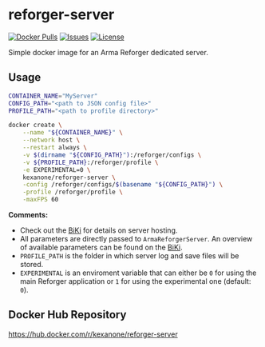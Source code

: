 # reforger-server
[![Docker Pulls](https://img.shields.io/docker/pulls/kexanone/reforger-server.svg?label=Docker%20Pulls&style=flat-square)](https://hub.docker.com/repository/docker/kexanone/reforger-server)
[![Issues](https://img.shields.io/github/issues-raw/Kexanone/reforger-server.svg?label=Issues&style=flat-square)](https://github.com/Kexanone/reforger-server/issues)
[![License](https://img.shields.io/badge/License-GPLv3-orange.svg?style=flat-square)](https://github.com/Kexanone/reforger-server/blob/master/LICENSE)

Simple docker image for an Arma Reforger dedicated server.

## Usage
```sh
CONTAINER_NAME="MyServer"
CONFIG_PATH="<path to JSON config file>"
PROFILE_PATH="<path to profile directory>"

docker create \
    --name "${CONTAINER_NAME}" \
    --network host \
    --restart always \
    -v $(dirname "${CONFIG_PATH}"):/reforger/configs \
    -v ${PROFILE_PATH}:/reforger/profile \
    -e EXPERIMENTAL=0 \
    kexanone/reforger-server \
    -config /reforger/configs/$(basename "${CONFIG_PATH}") \
    -profile /reforger/profile \
    -maxFPS 60
```
**Comments:**
- Check out the [BiKi](https://community.bistudio.com/wiki/Arma_Reforger:Server_Hosting) for details on server hosting.
- All parameters are directly passed to `ArmaReforgerServer`. An overview of available parameters can be found on the [BiKi](https://community.bistudio.com/wiki/Arma_Reforger:Startup_Parameters).
- `PROFILE_PATH` is the folder in which server log and save files will be stored.
- `EXPERIMENTAL` is an enviroment variable that can either be `0` for using the main Reforger application or `1` for using the experimental one (default: `0`). 

## Docker Hub Repository
https://hub.docker.com/r/kexanone/reforger-server
